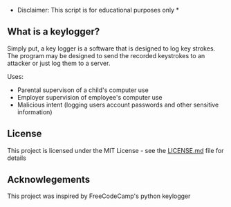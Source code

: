 * Disclaimer: This script is for educational purposes only *

## What is a keylogger?

Simply put, a key logger is a software that is designed to log key strokes. The program may be designed to send the recorded keystrokes to an attacker or just log them to a server. 

Uses:

- Parental supervison of a child's computer use
- Employer supervision of employee's computer use
- Malicious intent (logging users account passwords and other sensitive information)

## License
This project is licensed under the MIT License - see the [LICENSE.md](https://github.com/DaveRoppo/Cyber-Security/blob/main/LICENSE) file for details

## Acknowlegements

This project was inspired by FreeCodeCamp's python keylogger
